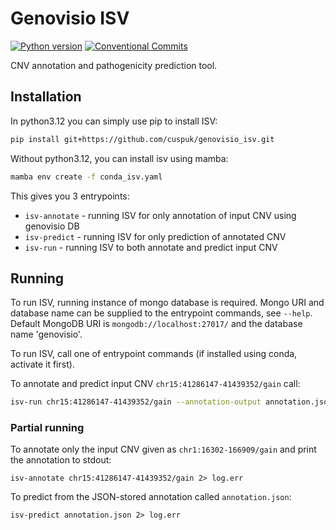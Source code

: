 # Genovisio ISV

[![Python version](https://img.shields.io/badge/python-3.12+-green.svg)](https://www.python.org/downloads/)
[![Conventional Commits](https://img.shields.io/badge/Conventional%20Commits-1.0.0-%23FE5196?logo=conventionalcommits&logoColor=white)](https://conventionalcommits.org)

CNV annotation and pathogenicity prediction tool.

## Installation

In python3.12 you can simply use pip to install ISV:

```bash
pip install git+https://github.com/cuspuk/genovisio_isv.git
```

Without python3.12, you can install isv using mamba:

```bash
mamba env create -f conda_isv.yaml
```

This gives you 3 entrypoints:

- `isv-annotate` - running ISV for only annotation of input CNV using genovisio DB
- `isv-predict` - running ISV for only prediction of annotated CNV
- `isv-run` - running ISV to both annotate and predict input CNV

## Running

To run ISV, running instance of mongo database is required. Mongo URI and database name can be supplied to the entrypoint commands, see `--help`. Default MongoDB URI is `mongodb://localhost:27017/` and the database name 'genovisio'.

To run ISV, call one of entrypoint commands (if installed using conda, activate it first).

To annotate and predict input CNV `chr15:41286147-41439352/gain` call:

```sh
isv-run chr15:41286147-41439352/gain --annotation-output annotation.json --prediction-output prediction.json
```

### Partial running

To annotate only the input CNV given as `chr1:16302-166909/gain` and print the annotation to stdout:

```shell
isv-annotate chr15:41286147-41439352/gain 2> log.err
```

To predict from the JSON-stored annotation called `annotation.json`:

```shell
isv-predict annotation.json 2> log.err
```
